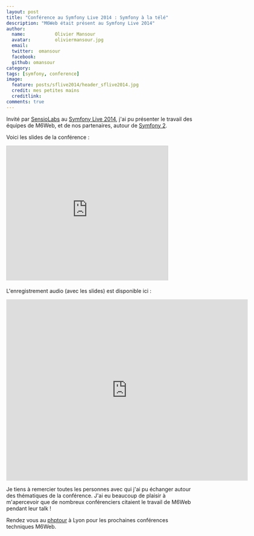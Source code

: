 ```yaml
---
layout: post
title: "Conférence au Symfony Live 2014 : Symfony à la télé"
description: "M6Web était présent au Symfony Live 2014"
author:
  name:           Olivier Mansour
  avatar:         oliviermansour.jpg
  email:
  twitter:  omansour
  facebook:
  github: omansour
category:
tags: [symfony, conference]
image:
  feature: posts/sflive2014/header_sflive2014.jpg
  credit: mes petites mains
  creditlink:
comments: true
---
```


Invité par [SensioLabs](http://www.sensiolabs.com) au [Symfony Live 2014](paris2014.live.symfony.com), j'ai pu présenter le travail des équipes de M6Web, et de nos partenaires, autour de [Symfony 2](http://symfony.com).

Voici les slides de la conférence :

<iframe src="http://www.slideshare.net/slideshow/embed_code/33242561" width="427" height="356" frameborder="0" marginwidth="0" marginheight="0" scrolling="no" style="border:1px solid #CCC; border-width:1px 1px 0; margin-bottom:5px; max-width: 100%;" allowfullscreen> </iframe>


L'enregistrement audio (avec les slides) est disponible ici : 

<iframe width="640" height="480" src="https://www.youtube.com/embed/rDTdC89a2YY" frameborder="0" allowfullscreen></iframe>

Je tiens à remercier toutes les personnes avec qui j'ai pu échanger autour des thématiques de la conférence. J'ai eu beaucoup de plaisir à m'apercevoir que de nombreux conférenciers citaient le travail de M6Web pendant leur talk !

Rendez vous au [phptour](http://www.phptour.org) à Lyon pour les prochaines conférences techniques M6Web.
